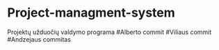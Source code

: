 # Project-managment-system
Projektų užduočių valdymo programa
#Alberto commit
#Viliaus commit
#Andzejaus commitas
